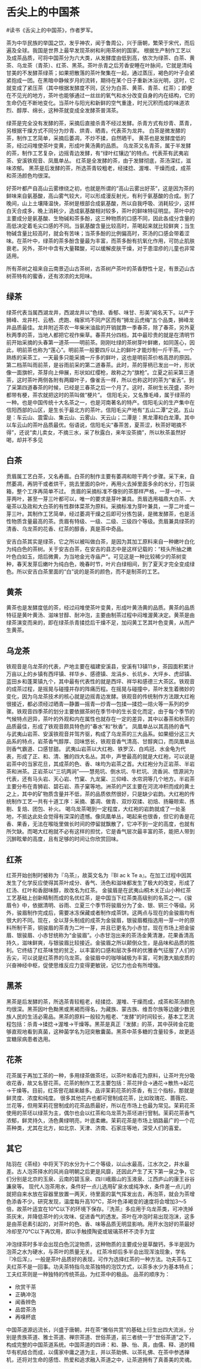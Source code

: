 # 舌尖上的中国茶 #

\#读书《舌尖上的中国茶》，作者罗军。

茶为中华民族的举国之饮，发乎神农，闻于鲁周公，兴于唐朝，繁荣于宋代，而后遍及全球。我国是世界上最早发现茶树和利用茶树的国家。
根据生产制作工艺以及成茶品质，可将中国茶分为六大类，从发酵度由低到高，依次为绿茶、白茶、黄茶、乌龙茶（青茶）、红茶、黑茶。茶叶杀青之后芳香安睡在叶脉间，它就是清纯甘美的不发酵茶绿茶；如果把散落的茶叶聚集在一起，通过蒸压，褐色的叶子会紧紧抱成一团。在黑暗中静候岁月的流转，期待在某个日子重新沐浴光明，这时，它就变成了紧压茶（其中根据发酵度不同，区分为白茶、黄茶、青茶、红茶）；即便在不见光的地方，茶叶也能够通过一丝丝的氧气和水分改变自身的内在结构，它的生命仍在不断地变化。当茶叶与阳光和新鲜的空气重逢，时光沉积而成的味道浓烈、醇厚、绵长，这种茶就变成全发酵茶普洱茶。

绿茶是完全没有发酵的茶，采摘后直接杀青不经过发酵。杀青方式有炒青、蒸青，另根据干燥方式不同分为炒青、烘青、晒青。代表茶为龙井。
白茶是微发酵的茶，制作工艺简单，采摘后萎凋，不炒不揉，自然晒干。
黄茶也是发酵度低的茶，经过闷堆使茶叶变黄，形成叶黄汤黄的品质。
乌龙茶又名青茶，属于半发酵的茶，制作工艺复杂，边摇青边发酵，有“绿叶红镶边”的特点。代表茶有武夷岩茶、安溪铁观音、凤凰单丛。
红茶是全发酵的茶，由于发酵彻底，茶汤深红，滋味浓郁。
黑茶是后发酵的茶，所选茶青较粗老，经揉捻、渥堆、干燥而成，成茶和茶汤颜色均很深。

好茶叶都产自高山云雾缭绕之初，也就是所谓的“高山云雾出好茶”，这是因为茶的鲜味来自氨基酸，高山雾气较大，可以形成漫反射光，有利于氨基酸的合成。到了晚间，山上土壤降温快，茶树是根部合成氨基酸，所以自我呼吸、消耗较少，这样白天合成多，晚上消耗少，造成氨基酸相对较多，茶叶的鲜味特征明显。茶叶中的主要成分是氨基酸、生物碱和茶多酚，这三种物质的口感不同，因此各成分含量的高低决定着毛尖口感的不同。当氨基酸含量比较高时，茶喝起来就比较鲜爽；当生物碱含量比较高时，就会有苦味；当茶多酚的比例偏高时，茶汤的口感会带着涩味。在茶叶中，绿茶的茶多酚含量最为丰富，而茶多酚有抗氧化作用，可防止肌肤衰老。另外，茶叶中含有大量鞣酸，可以缓解皮肤干燥，对于患湿疹的儿童也非常适用。

所有茶树之祖来自云南景迈山古茶树，古茶树产茶叶的茶香野性十足，有景迈山古树茶特有的蜜香，还有浓浓的太阳味。

## 绿茶 ##
绿茶代表当属西湖龙井，西湖龙井以“色绿、香郁、味甘、形美”闻名天下。以产于狮峰、龙井村、云栖、虎跑、梅家坞不同产区而有“狮龙云虎梅”五个品类，狮峰龙井品质最佳。龙井附近茶农一年柴米油盐的开销就靠一季春茶，除了春茶，另外夏秋两季的茶，当地人都把它视作柴草。春茶共分四档，其中最珍贵的就是在清明节前开始采摘的头春第一道茶——明前茶。刚刚吐绿的茶树芽叶鲜嫩，如同莲心，因此，明前茶也称为“莲心”。明前茶一般要四斤以上的鲜叶才能炒制一斤干茶。一个熟练的采茶工，一天最多只能采摘一斤多的鲜叶，这也是明前茶价格高昂的原因。第二档茶叫雨前茶，是谷雨前采的第二道春茶。此时，茶的芽柄已发出一叶，形状像一面旗帜，茶芽向上伸展，形状如红缨枪，故称之为“旗枪”。立夏之前采第三道茶，这时茶叶两侧各附有两瓣叶子，像雀舌一样，所以也称这时的茶为“雀舌”。到了采第四道春茶的时候，已经是三春茶之后一个月了。这时，茶树生长茂盛，茶叶都带有梗，茶农就把这时的茶叫做“梗片”。
信阳毛尖，又名豫毛峰，属于绿茶的一种。也是中国传统十大名茶之一，也是河南著名的特产。信阳毛尖的生产集中在信阳西部的山区，是生长于最北方的茶叶。信阳毛尖产地有“五山二潭”之说。五山是：车云山、震雷山、集云山、云雾山、天云山；二潭是：黑龙潭和白龙潭。其中以车云山的茶叶品质最优。俗语说，信阳毛尖“春茶苦，夏茶涩，秋茶好喝摘不得”，还说“卖儿卖女，不摘三水，采了秋露白，来年没茶摘”，所以秋茶虽然好喝，却并不多见

## 白茶 ##
贡眉属工艺白茶，又名寿眉。白茶的制作主要有萎凋和晾干两个步骤。采下来，自然萎凋，再阴干或者烘干，挑去里面的杂叶，再用火去掉里面多余的水分，打包装箱，整个工序再简单不过。
贡眉的采摘标准不像别的茶那样严格，一芽一叶、一芽两叶，甚至一芽三叶都可以，唯一的要求是芽叶兼具。贡眉选用福鼎大白茶、大毫茶以及政和大白茶的有性群体菜茶为原料。采摘标准为芽叶兼具，一芽二叶或一芽三叶。其制作工艺简单，经过萎凋干燥之后即可分拣包装，是微发酵茶，也是活性物质含量最高的茶。贡眉有特级、一级、二级、三级四个等级。贡眉兼具绿茶的清香、乌龙茶的花香、红茶的醇香，真是茶中奇品。

安吉白茶其实是绿茶，它之所以被叫做白茶，是因为其加工原料来自一种嫩叶白化为纯白色的茶树。关于安吉白茶，在安吉的县志中是这样记载的：“枝头所抽之嫩叶色白如玉，焙后微黄，为当地金光寺庙产”。可见这是一种比较稀少的茶树变种，春天发芽后嫩叶为纯白色，晚春时节，叶片白绿相间，到了夏天才完全变成绿色。所以安吉白茶里面的“白”说的是茶的颜色，而不是制茶的工艺。

## 黄茶 ##
黄茶也是发酵度低的茶，经过闷堆使茶叶变黄，形成叶黄汤黄的品质。黄茶的品质特征是黄叶黄汤、滋味甘醇、耐冲泡，主要由制茶过程中闷堆渥黄决定。黄茶是由绿茶演变而来的，即在绿茶杀青揉捻后干燥不足，加闷黄工艺其叶色变黄，从而产生黄茶。

## 乌龙茶 ##
铁观音是乌龙茶的代表，产地主要在福建安溪县，安溪有13镇11乡，茶园面积累计万亩以上的乡镇有西坪镇、祥华乡、感德镇、龙涓乡、长坑乡、大坪乡、虎邱镇、蓝田乡和蓬莱镇九个，其中最有代表性的就是西坪、祥华和感德三大茶区。铁观音的成茶过程，是摇晃与碰撞并存的阵痛历程。在摇晃与碰撞中，茶叶发生着微妙的变化，因为乌龙茶技术的核心就是边摇青边发酵。铁观音的传统制作方法跟大红袍很接近，都必须经过晒青—静置—摇青—炒青—包揉—揉捻—焙火等一系列的步骤。铁观音四季茶的划分主要依据茶树在季节中的生长变化而定，由于每个季节的气候特点迥异，茶叶的外观和内在属性也就存在一定的差异，其中以春茶和秋茶的品质最佳，形成了铁观音颇具特色的“春水”和“秋香”。
凤凰单丛以其高扬的香气与武夷山岩茶、安溪铁观音并驾齐驱，构成了乌龙茶的三大品系。如果细分这三大品系的特点，岩茶香气醇厚、回味悠长，铁观音香气清高、甘醇爽口，而凤凰单丛则香气霸道、口感甘甜。
武夷山岩茶以大红袍、铁罗汉、白鸡冠、水金龟为代表，形成了正、和、清、雅的四大名丛。其中，声誉最高的就是大红袍，可以说是岩茶中的当家花旦，其成茶的色、香、味均为岩茶之首。大红袍分为正岩茶、半岩茶和洲茶。正岩茶以“三坑两涧”——慧苑坑、倒水坑、牛栏坑、流香涧、悟源涧为代表，还有马头岩、天心岩、竹窠、九龙窠、三仰峰、水帘洞等几个地方。半岩茶主要分布在青狮岩、碧石岩、燕子窠等地。洲茶的产区主要在河流冲积而成的黄土之上，其中的矿物质含量并不低，茶的品质依然很好，只是缺少岩韵。大红袍的传统制作工艺一共有十道工序：采摘、萎凋、做青、双炒双揉、初焙、扬簸晾索、拣剔、复焙、团包、补火。
喝乌龙茶喝到一定程度，大红袍的岩韵就成了一处圣地，不抵达此处会觉得有深深的遗憾。像凤凰单丛，喝起来也很香，但它的香是花香、果香，无法在喉咙里做长时间的停留就飘散了，它冲不到一定的高度，也就有所欠缺。而喝大红袍就不必有这样的担忧，它是香气层次最丰富的茶，能把人带到沉醉眩晕的高度，且有足够的时间让你欣赏回味。

## 红茶 ##
红茶开始创制时被称为『乌茶』，故英文名为『Bl ac k Te a』。在加工过程中因其发生了化学反应使得其茶叶成分、香气、汤色和滋味都发生了极大的改变，形成了红汤、红叶和香甜味醇，故改名为红茶。
金骏眉是在武夷山桐木关正山小种红茶工艺基础上创新精制而成的名优红茶，是中国当下红茶类高级别的名茶之一。《骏眉令》中，依据清明、谷雨、立夏三个季节将骏眉分为了金、银、铜三个等级。另外，骏眉制作完成后，需要冰冻保藏或者制作成茶饼。这两点与现在的金骏眉均有很大的不同。现在，全以芽头制成的成茶为金骏眉，银骏眉概指选用一芽一叶的原料所制干茶，铜骏眉的茶青为二叶一芽，并且已更名为小赤甘。现在市场上把金骏眉、银骏眉、小赤甘统称为“金骏眉”。小赤甘泡出来的茶汤金黄清澈，花果香清高持久，滋味鲜爽，与银骏眉比较接近。金骏眉之所以颠倒众生，是品味和品质的胜利。它终结了红茶味觉的贫乏，以丰富的口感和层次多样的优雅香气征服了人们的舌尖，可以说是红茶界的乌龙茶。金骏眉中的咖啡碱极为丰富，可刺激大脑皮质的兴奋神经中枢，促使思维反应力变得更敏锐，记忆力也会有所增强。

## 黑茶 ##
黑茶是后发酵的茶，所选茶青较粗老，经揉捻、渥堆、干燥而成，成茶和茶汤颜色均很深。黑茶因叶色黝黑或黑褐而得名，为藏族、蒙古族、维吾尔族等边疆少数民族人民的生活必需品。黑茶的原料一般较为粗老、“发酵”的时间较长，基本工艺流程包括：杀青→揉捻→渥堆→干燥等。黑茶是真正『发酵』的茶，其中茯砖金花能够直观地看到真菌，这种菌学名为冠突散囊菌。黑茶中茶多糖的含量较多，故更适宜糖尿病患者选用。

## 花茶 ##
花茶属于再加工茶的一种，多用绿茶做茶坯，以茶叶和香花为原料，让茶叶充分吸收花香，故又名窨花茶。花茶的制作工艺主要包括：茶花拌合→通花→散热→起花→干燥等。目前，红茶窨花越来越多。品评茉莉花茶的茶香，有三个指标，那就是鲜灵度、浓度和纯度。
很多其他花卉也都可窨制成花茶，比如玫瑰花、蔷薇花、兰花等，但用茉莉花窨制成的花茶品质最好，所以在市场上也最为常见。茉莉花茶使用的茶坯以绿茶为主，偶尔也会以红茶和乌龙茶为茶坯进行窨制。茉莉花茶香气浓郁，鲜灵持久，汤色黄绿明亮，叶底柔嫩。茉莉花茶是市场上销路最广的一个花茶种类，尤其在北方，如北京、天津、济南、石家庄等地，深受人们的喜爱。

## 其它 ##
陆羽在《茶经》中将天下的水分为十二个等级，以山水最高，江水次之，井水最差。古人泡茶择水的风尚自明朝之后更是风靡，还因此产生了天下第一泉之争，它们分别是北京的玉泉、云南的碧玉泉、四川峨眉山的玉液泉、江西庐山的康王谷谷濂泉等。
现代人泡茶用水，条件好一点儿选用矿泉水或纯净水，条件差一点儿的就把自来水放在容器里放置一两天，待里面的氯气挥发出去，再泡茶，就会为茶增色添香不少。研究发现，温度每升高10℃，茶叶色泽褐变的速度将会增加3～5倍，故茶叶适宜在10℃以下的环境下保存。『洗茶』多应用于乌龙茶类，可冲洗掉茶灰末，并降低茶叶的火攻味、促进香气的透发。茶叶在冲泡时易出现泡沫，这多是由茶皂素引起的，对茶叶的色、香、味等品质无明显影响。用开水泡好的茶最好冷却至70℃以下再饮用，即以手触摸陶瓷或玻璃茶杯不烫手为宜

冲泡绿茶时多半会出现白色沉淀物质，这种物质的主要成分是草酸钙，多半是因为泡茶之水为硬水，与茶叶的质量无关。
红茶冷却后多半会出现浑浊现象，学名『冷后浑』，一般是茶叶品质好的表现，可作为选择红茶的一种方法。功夫茶与工夫红茶不是一回事。功夫茶特指乌龙茶独特的泡饮方式，以茶多水少为基本特点；工夫红茶则是一种独特的传统茶品，为红茶中的极品。
品茶的顺序为：
- 欣赏干茶
- 正确冲泡
- 闻香辨色
- 品尝茶汤
- 再嗅杯底

中国茶道源远流长，兴盛于唐朝，并在茶“雅俗共赏”的基础上衍生出四大流派，分别是贵族茶道、雅士茶道、禅宗茶道、世俗茶道，前三者统一于“世俗茶道”之下，构成完整的中国茶道系统。中国茶道的四谛：和、静、怡、真，由儒、释、道的精华有机结合而成，以儒家中庸之道为主，并以茶助佛、以茶礼佛、在茶中参透禅机，还将对生命的感悟、热爱和追求融入茶道之中，让茶道拥有了真善美的灵魂。